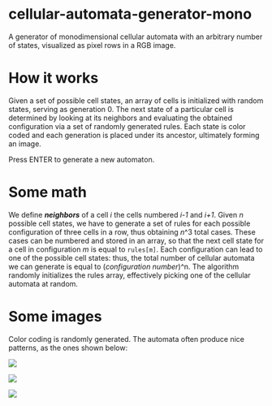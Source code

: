 # cellular-automata-generator-mono
A generator of monodimensional cellular automata with an arbitrary number of states, visualized as pixel rows in a RGB image.

# How it works
Given a set of possible cell states, an array of cells is initialized with random states, serving as generation 0.
The next state of a particular cell is determined by looking at its neighbors and evaluating the obtained configuration via a set of randomly generated rules.
Each state is color coded and each generation is placed under its ancestor, ultimately forming an image.

Press ENTER to generate a new automaton.

# Some math
We define **_neighbors_** of a cell _i_ the cells numbered _i-1_ and _i+1_. Given _n_ possible cell states, we have to generate a set of rules for each possible configuration of three cells in a row, thus obtaining _n_^3 total cases.
These cases can be numbered and stored in an array, so that the next cell state for a cell in configuration _m_ is equal to `rules[m]`.
Each configuration can lead to one of the possible cell states: thus, the total number of cellular automata we can generate is equal to (_configuration number_)^n.
The algorithm randomly initializes the rules array, effectively picking one of the cellular automata at random.

# Some images

Color coding is randomly generated. The automata often produce nice patterns, as the ones shown below:

![](images/cell1)

![](images/cell2)

![](images/cell3)
